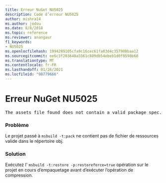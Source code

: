 ```yaml
---
title: Erreur NuGet NU5025
description: Code d’erreur NU5025
author: mishra14
ms.author: jodou
ms.date: 8/8/2018
ms.topic: reference
ms.reviewer: anangaur
f1_keywords:
- NU5025
ms.openlocfilehash: 1994209105cfa9c16cec61fa03d4c357908baa12
ms.sourcegitcommit: ee6c3f203648a5561c809db54ebeb1d0f0598b68
ms.translationtype: MT
ms.contentlocale: fr-FR
ms.lasthandoff: 01/26/2021
ms.locfileid: "98779666"
---
```

# <a name="nuget-error-nu5025"></a>Erreur NuGet NU5025
<pre>The assets file found does not contain a valid package spec. Try restoring the project again. The location of the assets file is F:\project\obj\project.assets.json.</pre>

### <a name="issue"></a>Problème

Le projet passé à `msbuild -t:pack` ne contient pas de fichier de ressources valide dans le répertoire obj.


### <a name="solution"></a>Solution

Exécutez l' `msbuild -t:restore -p:restoreforce=true` opération sur le projet en cours d’empaquetage avant d’exécuter l’opération de compression.

